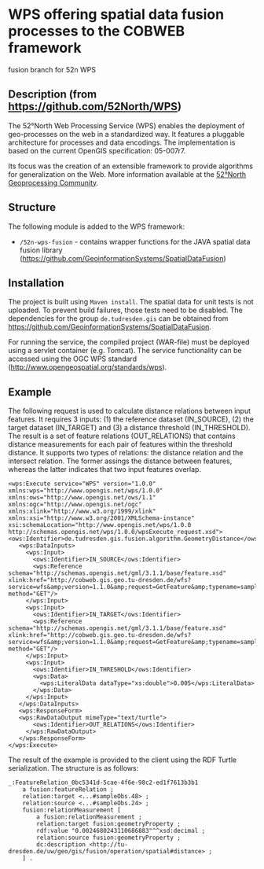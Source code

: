 # WPS offering spatial data fusion processes to the COBWEB framework

fusion branch for 52n WPS

## Description (from https://github.com/52North/WPS)

The 52°North Web Processing Service (WPS) enables the deployment of geo-processes on the web in a standardized way. It features a pluggable architecture for processes and data encodings. The implementation is based on the current OpenGIS specification: 05-007r7.

Its focus was the creation of an extensible framework to provide algorithms for generalization on the Web. More information available at the [52°North Geoprocessing Community](http://52north.org/geoprocessing).

## Structure

The following module is added to the WPS framework:
* ``/52n-wps-fusion`` - contains wrapper functions for the JAVA spatial data fusion library (https://github.com/GeoinformationSystems/SpatialDataFusion)

## Installation

The project is built using ``Maven install``. The spatial data for unit tests is not uploaded. To prevent build failures, those tests need to be disabled. The dependencies for the group ``de.tudresden.gis`` can be obtained from https://github.com/GeoinformationSystems/SpatialDataFusion.

For running the service, the compiled project (WAR-file) must be deployed using a servlet container (e.g. Tomcat). The service functionality can be accessed using the OGC WPS standard (http://www.opengeospatial.org/standards/wps).

## Example

The following request is used to calculate distance relations between input features. It requires 3 inputs: (1) the reference dataset (IN_SOURCE), (2) the target dataset (IN_TARGET) and (3) a distance threshold (IN_THRESHOLD). The result is a set of feature relations (OUT_RELATIONS) that contains distance measurements for each pair of features within the threshold distance. It supports two types of relations: the distance relation and the intersect relation. The former assings the distance between features, whereas the latter indicates that two input features overlap.

```
<wps:Execute service="WPS" version="1.0.0"
xmlns:wps="http://www.opengis.net/wps/1.0.0"
xmlns:ows="http://www.opengis.net/ows/1.1"
xmlns:ogc="http://www.opengis.net/ogc"
xmlns:xlink="http://www.w3.org/1999/xlink"
xmlns:xsi="http://www.w3.org/2001/XMLSchema-instance"
xsi:schemaLocation="http://www.opengis.net/wps/1.0.0
http://schemas.opengis.net/wps/1.0.0/wpsExecute_request.xsd">
<ows:Identifier>de.tudresden.gis.fusion.algorithm.GeometryDistance</ows:Identifier>
   <wps:DataInputs>
     <wps:Input>
       <ows:Identifier>IN_SOURCE</ows:Identifier>
       <wps:Reference
schema="http://schemas.opengis.net/gml/3.1.1/base/feature.xsd"
xlink:href="http://cobweb.gis.geo.tu-dresden.de/wfs?service=wfs&amp;version=1.1.0&amp;request=GetFeature&amp;typename=sampleObs&amp;maxfeatures=1000"
method="GET"/>
     </wps:Input>
     <wps:Input>
       <ows:Identifier>IN_TARGET</ows:Identifier>
       <wps:Reference
schema="http://schemas.opengis.net/gml/3.1.1/base/feature.xsd"
xlink:href="http://cobweb.gis.geo.tu-dresden.de/wfs?service=wfs&amp;version=1.1.0&amp;request=GetFeature&amp;typename=sampleObs&amp;maxfeatures=1000"
method="GET"/>
     </wps:Input>
     <wps:Input>
       <ows:Identifier>IN_THRESHOLD</ows:Identifier>
       <wps:Data>
         <wps:LiteralData dataType="xs:double">0.005</wps:LiteralData>
       </wps:Data>
     </wps:Input>
   </wps:DataInputs>
   <wps:ResponseForm>
   <wps:RawDataOutput mimeType="text/turtle">
       <ows:Identifier>OUT_RELATIONS</ows:Identifier>
     </wps:RawDataOutput>
   </wps:ResponseForm>
</wps:Execute>
```

The result of the example is provided to the client using the RDF Turtle serialization. The structure is as follows:

```
_:FeatureRelation_0bc5341d-5cae-4f6e-98c2-ed1f7613b3b1
	a fusion:featureRelation ;
	relation:target <...#sampleObs.48> ;
	relation:source <...#sampleObs.24> ;
	fusion:relationMeasurement [
		a fusion:relationMeasurement ;
		relation:target fusion:geometryProperty ;
		rdf:value "0.0024680243110686883"^^xsd:decimal ;
		relation:source fusion:geometryProperty ;
		dc:description <http://tu-dresden.de/uw/geo/gis/fusion/operation/spatial#distance> ;
	] .
```